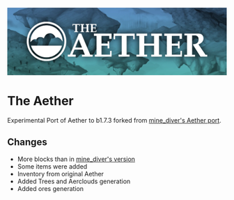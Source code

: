 ![Banner image](doc/banner.webp)
# The Aether
Experimental Port of Aether to b1.7.3 forked from [mine_diver's Aether port](https://github.com/mineLdiver/The-Aether).

## Changes
- More blocks than in [mine_diver's version](https://github.com/mineLdiver/The-Aether)
- Some items were added
- Inventory from original Aether
- Added Trees and Aerclouds generation
- Added ores generation

